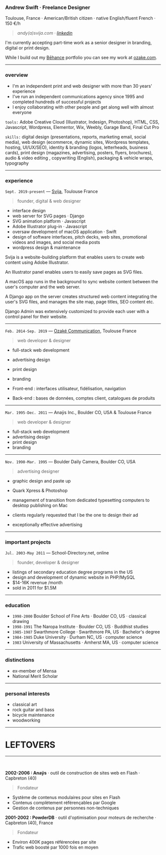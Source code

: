 
### Andrew Swift · Freelance Designer

Toulouse, France · American/British citizen · native English/fluent French · 150 €/h
> *andy(a)svija.com · [linkedin](https://www.linkedin.com/in/andrew-swift-89415014b/)*

I'm currently accepting part-time work as a senior designer in branding, digital or print design.

While I build out my [Bēhance](https://www.behance.net/andrewswift) portfolio you can see my work at [ozake.com](https://ozake.com).

---
### overview

- I'm an independent print and web designer with more than 30 years' experience
- I've run an independent communications agency since 1995 and completed hundreds of successful projects
- I enjoy collaborating with other people and get along well with almost everyone

`tools:` Adobe Creative Cloud (Illustrator, Indesign, Photoshop), HTML, CSS, Javascript, Wordpress, Elementor, Wix, Weebly, Garage Band, Final Cut Pro

`skills:` digital design (presentations, reports, marketing email, social media), web design (ecommerce, dynamic sites, Wordpress templates, hosting, UI/UX/SEO), identity & branding (logos, letterheads, business cards), print design (magazines, advertising, posters, flyers, brochures), audio & video editing , copywriting (English), packaging & vehicle wraps, typography

---
### experience

`Sept. 2019-present` — [Svija](https://svija.com), Toulouse France
> founder, digital & web designer
- interface design
- web server for SVG pages · Django
- SVG animation platform · Javascript
- Adobe Illustrator plug-in · Javascript
- oversaw development of macOS application · Swift
- design of software interfaces, pitch decks, web sites, promotional videos and images, and social media posts
- wordpress design & maintenance

Svija is a website-building platform that enables users to create web content using Adobe Illustrator.

An Illustrator panel enables users to easily save pages as SVG files.

A macOS app runs in the background to sync website content between the user's computer and the web server.

A Django app on the server creates structured web content integrating the user's SVG files, and manages the site map, page titles, SEO content etc.

Django Admin was extensively customized to provide each user with a control panel for their website.

---
`Feb. 2014-Sep. 2019` — [Ozaké Communication](https://ozake.com), Toulouse France
> web developer & designer
- full-stack web development
- advertising design
- print design 
- branding

- Front-end : interfaces utilisateur, fidélisation, navigation
- Back-end : bases de données, comptes client, catalogues de produits

---
`Mar. 1995-Dec. 2011` — Anaÿs Inc., Boulder CO, USA & Toulouse France
> web developer & designer
- full-stack web development
- advertising design
- print design 
- branding

---
`Nov. 1990-Mar. 1995` — Boulder Daily Camera, Boulder CO, USA
> advertising designer
- graphic design and paste up
- Quark Xpress & Photoshop
- management of transition from dedicated typesetting computers to desktop publishing on Mac

- clients regularly requested that I be the one to design their ad
- exceptionally effective advertising


---
### important projects

`Jul. 2003-May 2011` — School-Directory.net, online 
> founder, developer & designer
- listings of secondary education degree programs in the US
- design and development of dynamic website in PHP/MySQL
- $14-16K revenue /month
- sold in 2011 for $1.5M

---
### education

- `1998-2000` Boulder School of Fine Arts · Boulder CO, US · classical drawing
- `1998-1991` The Naropa Institute · Boulder CO, US · Buddhist studies
- `1985-1987` Swarthmore College · Swarthmore PA, US · Bachelor's degree
- `1984-1985` Duke University · Durham NC, US · computer science  
- `1983` University of Massachusetts · Amherst MA, US · computer science  

---
### distinctions

- ex-member of Mensa
- National Merit Scholar

---
### personal interests

- classical art
- rock guitar and bass
- bicycle maintenance
- woodworking

---

# LEFTOVERS










---
&nbsp;

**2002-2006 : Anaÿs** · outil de construction de sites web en Flash · Capbreton (40)
> Fondateur
- Système de contenus modulaires pour sites en Flash
- Contenus complètement référençables par Google
- Gestion de contenus par personnes non-techniques


**2001-2002 : PowderDB** · outil d'optimisation pour moteurs de recherche · Capbreton (40), France
> Fondateur
- Environ 400K pages référencées par site
- Trafic web boosté par 1000 fois en moyen

&nbsp;


